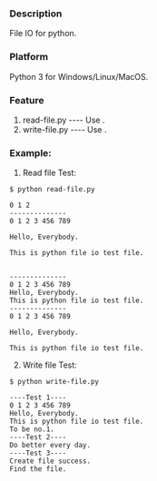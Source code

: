 ### Description
File IO for python.

### Platform
Python 3 for Windows/Linux/MacOS.

### Feature
1. read-file.py     ---- Use .
2. write-file.py    ---- Use .

### Example:
1. Read file Test:
```console
$ python read-file.py

0 1 2
--------------
0 1 2 3 456 789

Hello, Everybody.

This is python file io test file.


--------------
0 1 2 3 456 789
Hello, Everybody.
This is python file io test file.
--------------
0 1 2 3 456 789

Hello, Everybody.

This is python file io test file.
```

2. Write file Test:
```console
$ python write-file.py

----Test 1----
0 1 2 3 456 789
Hello, Everybody.
This is python file io test file.
To be no.1.
----Test 2----
Do better every day.
----Test 3----
Create file success.
Find the file.
```
